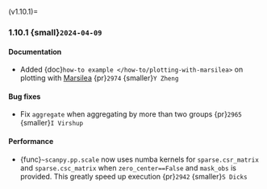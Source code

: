 (v1.10.1)=
### 1.10.1 {small}`2024-04-09`

#### Documentation

* Added {doc}`how-to example </how-to/plotting-with-marsilea>` on plotting with [Marsilea](https://marsilea.readthedocs.io) {pr}`2974` {smaller}`Y Zheng`

#### Bug fixes

* Fix `aggregate` when aggregating by more than two groups {pr}`2965` {smaller}`I Virshup`


#### Performance
* {func}`~scanpy.pp.scale` now uses numba kernels for `sparse.csr_matrix` and `sparse.csc_matrix` when `zero_center==False` and `mask_obs` is provided. This greatly speed up execution {pr}`2942` {smaller}`S Dicks`
